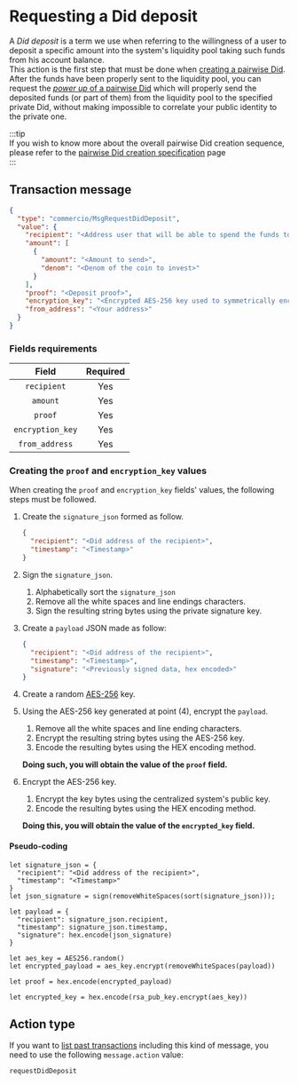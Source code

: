# Requesting a Did deposit
A *Did deposit* is a term we use when referring to the willingness of a user to deposit a specific amount into the 
system's liquidity pool taking such funds from his account balance.  
This action is the first step that must be done when [creating a pairwise Did](../creating-pairwise-did.md). 
After the funds have been properly sent to the liquidity pool, you can request the 
[*power up* of a pairwise Did](./request-did-power-up.md) which will properly send the deposited funds 
(or part of them) from the liquidity pool to the specified private Did, without making impossible to correlate
your public identity to the private one. 

:::tip  
If you wish to know more about the overall pairwise Did creation sequence, please refer to the
[pairwise Did creation specification](../creating-pairwise-did.md) page  
:::    

## Transaction message
```json
{
  "type": "commercio/MsgRequestDidDeposit",
  "value": {
    "recipient": "<Address user that will be able to spend the funds to active his pairwise Did(s)>",
    "amount": [
      {
        "amount": "<Amount to send>",
        "denom": "<Denom of the coin to invest>"
      }
    ],
    "proof": "<Deposit proof>",
    "encryption_key": "<Encrypted AES-256 key used to symmetrically encrypt the proof, hex encoded>",
    "from_address": "<Your address>"
  }
}
```

### Fields requirements
| Field | Required |
| :---: | :------: |
| `recipient` | Yes |
| `amount` | Yes |
| `proof` | Yes | 
| `encryption_key` | Yes | 
| `from_address` | Yes | 

### Creating the `proof` and `encryption_key` values
When creating the `proof` and `encryption_key` fields' values, the following steps must be followed. 

1. Create the `signature_json` formed as follow.  
   ```json
   {
     "recipient": "<Did address of the recipient>",
     "timestamp": "<Timestamp>"
   }
   ```
   
2. Sign the `signature_json`. 
   1. Alphabetically sort the `signature_json`
   2. Remove all the white spaces and line endings characters. 
   3. Sign the resulting string bytes using the private signature key. 
   
3. Create a `payload` JSON made as follow:
   ```json
   {
     "recipient": "<Did address of the recipient>",
     "timestamp": "<Timestamp>",
     "signature": "<Previously signed data, hex encoded>"
   }
   ```
   
4. Create a random [AES-256](https://en.wikipedia.org/wiki/Advanced_Encryption_Standard) key.

5. Using the AES-256 key generated at point (4), encrypt the `payload`.
   1. Remove all the white spaces and line ending characters. 
   2. Encrypt the resulting string bytes using the AES-256 key.
   3. Encode the resulting bytes using the HEX encoding method.  
   
   **Doing such, you will obtain the value of the `proof` field.**
   
6. Encrypt the AES-256 key.
   1. Encrypt the key bytes using the centralized system's public key.
   2. Encode the resulting bytes using the HEX encoding method. 

   **Doing this, you will obtain the value of the `encrypted_key` field.**
   

#### Pseudo-coding
```
let signature_json = {
  "recipient": "<Did address of the recipient>",
  "timestamp": "<Timestamp>"
}
let json_signature = sign(removeWhiteSpaces(sort(signature_json)));

let payload = {
  "recipient": signature_json.recipient,
  "timestamp": signature_json.timestamp,
  "signature": hex.encode(json_signature)
}

let aes_key = AES256.random()
let encrypted_payload = aes_key.encrypt(removeWhiteSpaces(payload))

let proof = hex.encode(encrypted_payload)

let encrypted_key = hex.encode(rsa_pub_key.encrypt(aes_key)) 
```

## Action type
If you want to [list past transactions](../../../developers/listing-transactions.md) including this kind of message,
you need to use the following `message.action` value: 

```
requestDidDeposit
```